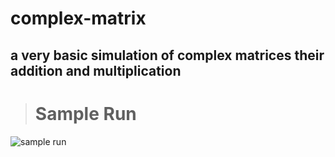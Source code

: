 # complex-matrix
a very basic simulation of complex matrices their addition and multiplication
--
># Sample Run
![sample run](https://ams03pap001files.storage.live.com/y4m9cka6tsD-PotqmxewN_Tk_PKeVsKvIdjJ4wdweDWqPkmxfSDbAHEzwqIseJVTu3NnGXfA1IXQNUxjXHd4k6E03ogWd_y48CJdTrUvSm48UfXbG0ew98Q4Bn1Gxgx0qq1D3oyXPwREwjxghfUkCR4M8h9FJ0dL3lx0WYAKmSW140oQ3DBvcKvyKfwDDDYteeB?width=1012&height=1794&cropmode=none)
